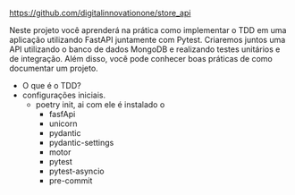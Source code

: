 
<https://github.com/digitalinnovationone/store_api>
<p>Neste projeto você aprenderá na prática como implementar o TDD em uma aplicação utilizando FastAPI juntamente com Pytest. Criaremos juntos uma API utilizando o banco de dados MongoDB e realizando testes unitários e de integração. Além disso, você pode conhecer boas práticas de como documentar um projeto.</p>

* O que é o TDD?
* configurações iniciais.
    * poetry init, ai com ele é instalado o 
        * fasfApi
        * unicorn
        * pydantic
        * pydantic-settings
        * motor
        * pytest
        * pytest-asyncio
        * pre-commit



